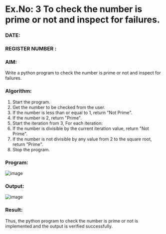 # Ex.No: 3 To check the number is prime or not and inspect for failures.
 
### DATE:                                                                            
### REGISTER NUMBER : 
### AIM: 
Write a python program to check the number is prime or not and inspect for failures.
 
### Algorithm:
1. Start the program.
2. Get the number to be checked from the user.
3. If the number is less than or equal to 1, return "Not Prime".
4. If the number is 2, return "Prime".
5. Start the iteration from 3, For each iteration:
6. If the number is divisible by the current iteration value, return "Not Prime".
7. If the number is not divisible by any value from 2 to the square root, return "Prime".
8. Stop the program.

### Program:
![image](https://github.com/user-attachments/assets/d4a00767-0c3f-475f-9cf2-6b9b33641fcb)













### Output:
![image](https://github.com/user-attachments/assets/c3a85dd9-9047-4ffe-9066-3fbee8c2e23e)




### Result:
Thus, the python program to check the number is prime or not is implemented and the output is verified successfully.
